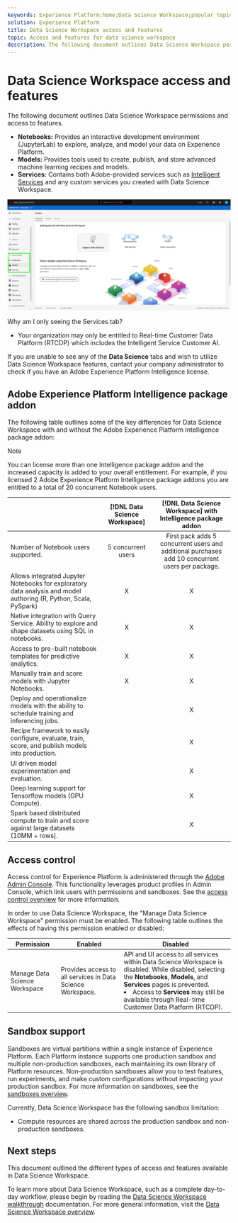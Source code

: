 ```yaml
---
keywords: Experience Platform;home;Data Science Workspace;popular topics;access control;sandbox;intelligence pack;dsw features;dsw access;Adobe Experience Platform Intelligence;intelligence;aep intelligence package
solution: Experience Platform
title: Data Science Workspace access and features
topic: Access and features for data science workspace
description: The following document outlines Data Science Workspace permissions and access to features. 
---
```


# Data Science Workspace access and features

The following document outlines Data Science Workspace permissions and access to features. 

- **Notebooks:** Provides an interactive development environment (JupyterLab) to explore, analyze, and model your data on Experience Platform.
- **Models:** Provides tools used to create, publish, and store advanced machine learning recipes and models. 
- **Services:** Contains both Adobe-provided services such as [Intelligent Services](../intelligent-services/home.md) and any custom services you created with Data Science Workspace.

![DSW tabs](./images/access/platform-tabs.png)

Why am I only seeing the Services tab?

- Your organization may only be entitled to Real-time Customer Data Platform (RTCDP) which includes the Intelligent Service Customer AI.

If you are unable to see any of the **Data Science** tabs and wish to utilize Data Science Workspace features, contact your company administrator to check if you have an Adobe Experience Platform Intelligence license.

## Adobe Experience Platform Intelligence package addon

The following table outlines some of the key differences for Data Science Workspace with and without the Adobe Experience Platform Intelligence package addon:

>[!NOTE]
>
>You can license more than one Intelligence package addon and the increased capacity is added to your overall entitlement. For example, if you licensed 2 Adobe Experience Platform Intelligence package addons you are entitled to a total of 20 concurrent Notebook users.

| | [!DNL Data Science Workspace] | [!DNL Data Science Workspace] with Intelligence package addon |
| --- | :---: | :---: |
| Number of Notebook users supported. | 5 concurrent users | First pack adds 5 concurrent users and additional purchases add 10 concurrent users per package. |
| Allows integrated Jupyter Notebooks for exploratory data analysis and model authoring (R, Python, Scala, PySpark) | X | X |
| Native integration with Query Service. Ability to explore and shape datasets using SQL in notebooks. | X | X |
| Access to pre-built notebook templates for predictive analytics. | X | X |
| Manually train and score models with Jupyter Notebooks. | X | X |
| Deploy and operationalize models with the ability to schedule training and inferencing jobs. | | X |
| Recipe framework to easily configure, evaluate, train, score, and publish models into production. |  | X |
| UI driven model experimentation and evaluation. | | X |
| Deep learning support for Tensorflow models (GPU Compute). | | X |
| Spark based distributed compute to train and score against large datasets (10MM + rows). | | X |

## Access control

Access control for Experience Platform is administered through the [Adobe Admin Console](https://adminconsole.adobe.com). This functionality leverages product profiles in Admin Console, which link users with permissions and sandboxes. See the [access control overview](../access-control/home.md) for more information.

In order to use Data Science Workspace, the "Manage Data Science Workspace" permission must be enabled. The following table outlines the effects of having this permission enabled or disabled:

| Permission | Enabled | Disabled |
|---|---|---|
| Manage Data Science Workspace | Provides access to all services in Data Science Workspace. | API and UI access to all services within Data Science Workspace is disabled. While disabled, selecting the **Notebooks**, **Models**, and **Services** pages is prevented. <li>Access to **Services** may still be available through Real-time Customer Data Platform (RTCDP).</li> |

## Sandbox support

Sandboxes are virtual partitions within a single instance of Experience Platform. Each Platform instance supports one production sandbox and multiple non-production sandboxes, each maintaining its own library of Platform resources. Non-production sandboxes allow you to test features, run experiments, and make custom configurations without impacting your production sandbox. For more information on sandboxes, see the [sandboxes overview](../sandboxes/home.md).

Currently, Data Science Workspace has the following sandbox limitation:

- Compute resources are shared across the production sandbox and non-production sandboxes.

## Next steps

This document outlined the different types of access and features available in Data Science Workspace.

To learn more about Data Science Workspace, such as a complete day-to-day workflow, please begin by reading the [Data Science Workspace walkthrough](./walkthrough.md) documentation. For more general information, visit the [Data Science Workspace overview](./home.md).